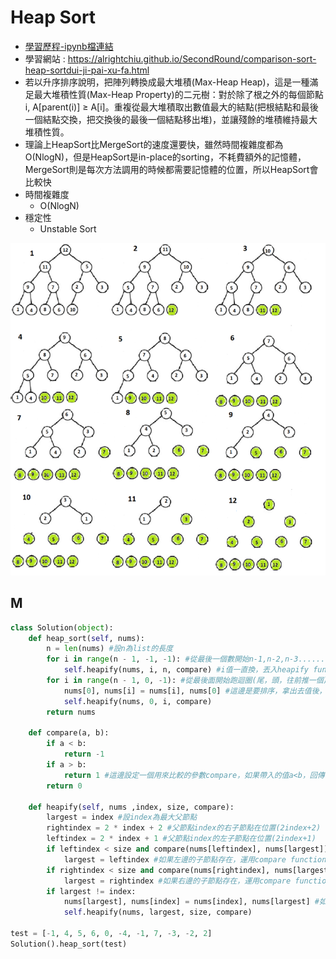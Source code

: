# Heap Sort
* [學習歷程-ipynb檔連結](https://github.com/hans0517/hans/blob/master/HW2/heapsort%E6%B5%81%E7%A8%8B%E5%9C%96%E3%80%81%E5%AD%B8%E7%BF%92%E6%AD%B7%E7%A8%8B%E3%80%81%E6%96%87%E5%AD%97%E8%AA%AA%E6%98%8E.ipynb)
* 學習網站 : https://alrightchiu.github.io/SecondRound/comparison-sort-heap-sortdui-ji-pai-xu-fa.html
* 若以升序排序說明，把陣列轉換成最大堆積(Max-Heap Heap)，這是一種滿足最大堆積性質(Max-Heap Property)的二元樹：對於除了根之外的每個節點i, A[parent(i)] ≥ A[i]。重複從最大堆積取出數值最大的結點(把根結點和最後一個結點交換，把交換後的最後一個結點移出堆)，並讓殘餘的堆積維持最大堆積性質。
* 理論上HeapSort比MergeSort的速度還要快，雖然時間複雜度都為O(NlogN)，但是HeapSort是in-place的sorting，不耗費額外的記憶體， MergeSort則是每次方法調用的時候都需要記憶體的位置，所以HeapSort會比較快
* 時間複雜度
  * O(NlogN)
* 穩定性
  * Unstable Sort
  
![image](https://github.com/hans0517/hans/blob/master/week6/heapsort.png)
## M
```python
class Solution(object):
    def heap_sort(self, nums):
        n = len(nums) #設n為list的長度
        for i in range(n - 1, -1, -1): #從最後一個數開始n-1,n-2,n-3.........直到0
            self.heapify(nums, i, n, compare) #i值一直換，丟入heapify function裡
        for i in range(n - 1, 0, -1): #從最後面開始跑迴圈(尾，頭，往前推一個)
            nums[0], nums[i] = nums[i], nums[0] #這邊是要排序，拿出去值後，第一個數要和最後一個數互換，繼續排列，直到排完，所以也是跑迴圈
            self.heapify(nums, 0, i, compare)
        return nums

    def compare(a, b):
        if a < b:
            return -1
        if a > b:
            return 1 #這邊設定一個用來比較的參數compare，如果帶入的值a<b，回傳-1，a>b回傳1
        return 0

    def heapify(self, nums ,index, size, compare):
        largest = index #設index為最大父節點
        rightindex = 2 * index + 2 #父節點index的右子節點在位置(2index+2)
        leftindex = 2 * index + 1 #父節點index的左子節點在位置(2index+1)
        if leftindex < size and compare(nums[leftindex], nums[largest]) > 0:
            largest = leftindex #如果左邊的子節點存在，運用compare function表較，>0代表a>b，左邊的子節點則變成父節點
        if rightindex < size and compare(nums[rightindex], nums[largest]) > 0:
            largest = rightindex #如果右邊的子節點存在，運用compare function表較，>0代表a>b，右邊的子節點則變成父節點
        if largest != index:
            nums[largest], nums[index] = nums[index], nums[largest] #如果原本設定的父節點不是最大的，就互換位置
            self.heapify(nums, largest, size, compare)
            
test = [-1, 4, 5, 6, 0, -4, -1, 7, -3, -2, 2]
Solution().heap_sort(test)
```
